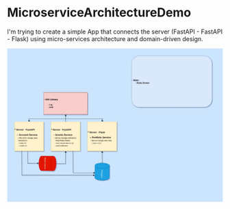 # MicroserviceArchitectureDemo
I'm trying to create a simple App that connects the server (FastAPI - FastAPI - Flask) using micro-services architecture and domain-driven design.

![alt text](M1.jpg)